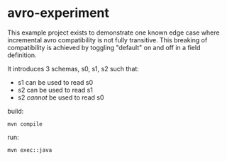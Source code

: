 # avro-experiment

This example project exists to demonstrate one known edge case where incremental avro compatibility is not fully transitive. This breaking of compatibility is achieved by toggling "default" on and off in a field definition.

It introduces 3 schemas, s0, s1, s2 such that:
- s1 can be used to read s0
- s2 can be used to read s1
- s2 *cannot* be used to read s0

build: 
  
    mvn compile

run: 

    mvn exec::java
